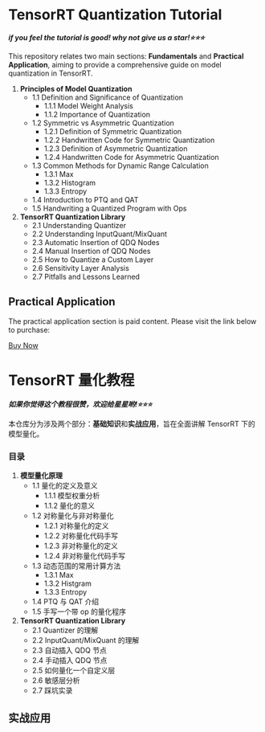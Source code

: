 
# TensorRT Quantization Tutorial
***if you feel the tutorial is good! why not give us a star!⭐⭐⭐***

This repository relates two main sections: **Fundamentals** and **Practical Application**, aiming to provide a comprehensive guide on model quantization in TensorRT.

1. **Principles of Model Quantization**
   - 1.1 Definition and Significance of Quantization
     - 1.1.1 Model Weight Analysis
     - 1.1.2 Importance of Quantization
   - 1.2 Symmetric vs Asymmetric Quantization
     - 1.2.1 Definition of Symmetric Quantization
     - 1.2.2 Handwritten Code for Symmetric Quantization
     - 1.2.3 Definition of Asymmetric Quantization
     - 1.2.4 Handwritten Code for Asymmetric Quantization
   - 1.3 Common Methods for Dynamic Range Calculation
     - 1.3.1 Max
     - 1.3.2 Histogram
     - 1.3.3 Entropy
   - 1.4 Introduction to PTQ and QAT
   - 1.5 Handwriting a Quantized Program with Ops
2. **TensorRT Quantization Library**
   - 2.1 Understanding Quantizer
   - 2.2 Understanding InputQuant/MixQuant
   - 2.3 Automatic Insertion of QDQ Nodes
   - 2.4 Manual Insertion of QDQ Nodes
   - 2.5 How to Quantize a Custom Layer
   - 2.6 Sensitivity Layer Analysis
   - 2.7 Pitfalls and Lessons Learned

## Practical Application

The practical application section is paid content. Please visit the link below to purchase:

[Buy Now](#)







# TensorRT 量化教程

***如果你觉得这个教程很赞，欢迎给星星哟!⭐⭐⭐***

本仓库分为涉及两个部分：**基础知识**和**实战应用**，旨在全面讲解 TensorRT 下的模型量化。

### 目录

1. **模型量化原理**
   - 1.1 量化的定义及意义
     - 1.1.1 模型权重分析
     - 1.1.2 量化的意义
   - 1.2 对称量化与非对称量化
     - 1.2.1 对称量化的定义
     - 1.2.2 对称量化代码手写
     - 1.2.3 非对称量化的定义
     - 1.2.4 非对称量化代码手写
   - 1.3 动态范围的常用计算方法
     - 1.3.1 Max
     - 1.3.2 Histgram
     - 1.3.3 Entropy
   - 1.4 PTQ 与 QAT 介绍
   - 1.5 手写一个带 op 的量化程序
2. **TensorRT Quantization Library**
   - 2.1 Quantizer 的理解
   - 2.2 InputQuant/MixQuant 的理解
   - 2.3 自动插入 QDQ 节点
   - 2.4 手动插入 QDQ 节点
   - 2.5 如何量化一个自定义层
   - 2.6 敏感层分析
   - 2.7 踩坑实录

## 实战应用


